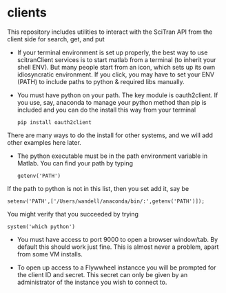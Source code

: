 # clients
This repository includes utilities to interact with the SciTran API from the client side for search, get, and put

* If your terminal environment is set up properly, the best way to use scitranClient services is to start matlab from a terminal (to inherit your shell ENV). But many people start from an icon, which sets up its own idiosyncratic environment. If you click, you may have to set your ENV (PATH) to include paths to python & required libs manually.

* You must have python on your path. The key module is oauth2client.  If you use, say, anaconda to manage your python method than pip is included and you can do the install this way from your terminal

   ```
   pip install oauth2client
   ```

There are many ways to do the install for other systems, and we will add other examples here later.

* The python executable must be in the path environment variable in Matlab.  You can find your path by typing
   
   ```
   getenv('PATH')
   ```

If the path to python is not in this list, then you set add it, say be

   ```
   setenv('PATH',['/Users/wandell/anaconda/bin/:',getenv('PATH')]);
   ```
 
 You might verify that you succeeded by trying
 
   ```
   system('which python')
   ```
 
* You must have access to port 9000 to open a browser window/tab. By default this should work just fine. This is almost never a problem, apart from some VM installs.

* To open up access to a Flywwheel instancce you will be prompted for the client ID and secret. 
This secret can only be given by an administrator of the instance you wish to connect to.

